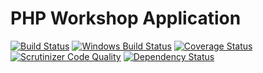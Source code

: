 PHP Workshop Application
===========
[![Build Status](https://img.shields.io/travis/mikeymike/php-workshop.svg?style=flat)](https://travis-ci.org/mikeymike/php-workshop)
[![Windows Build Status](https://img.shields.io/appveyor/ci/mikeymike/php-workshop.svg?style=flat)](https://ci.appveyor.com/project/mikeymike/php-workshop)
[![Coverage Status](https://img.shields.io/codecov/c/github/mikeymike/php-workshop.svg?style=flat)](https://codecov.io/github/mikeymike/php-workshop)
[![Scrutinizer Code Quality](https://img.shields.io/scrutinizer/g/mikeymike/php-workshop.svg?style=flat)](https://scrutinizer-ci.com/g/mikeymike/php-workshop/)
[![Dependency Status](https://img.shields.io/versioneye/d/mikeymike/php-workshop.svg?style=flat)](https://www.versioneye.com/user/projects/55ec9c10211c6b0014001146)
